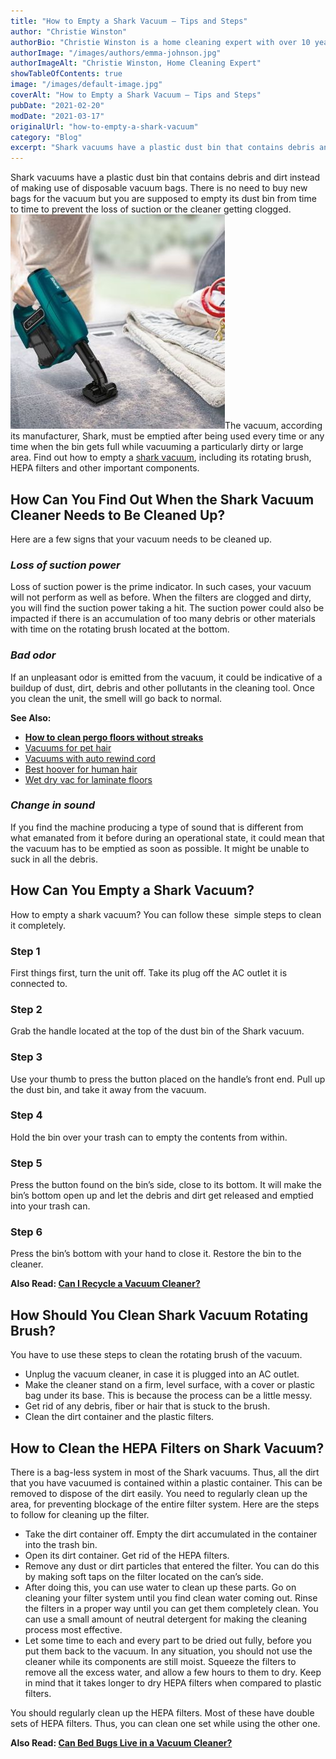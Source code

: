 ```yaml
---
title: "How to Empty a Shark Vacuum – Tips and Steps"
author: "Christie Winston"
authorBio: "Christie Winston is a home cleaning expert with over 10 years of experience testing and reviewing vacuum cleaners and cleaning products. She holds certifications in indoor air quality management and specializes in solutions for allergy sufferers. Christie has been featured in publications such as Good Housekeeping, Real Simple, and The Spruce."
authorImage: "/images/authors/emma-johnson.jpg"
authorImageAlt: "Christie Winston, Home Cleaning Expert"
showTableOfContents: true
image: "/images/default-image.jpg"
coverAlt: "How to Empty a Shark Vacuum – Tips and Steps"
pubDate: "2021-02-20"
modDate: "2021-03-17"
originalUrl: "how-to-empty-a-shark-vacuum"
category: "Blog"
excerpt: "Shark vacuums have a plastic dust bin that contains debris and dirt instead of making use of disposable vacuum bags. There is no need to buy new bags for the vacuum but you are supposed to empty its dust bin from time to time to prevent the loss of suction or the cleaner getting clogged. The vacuum, according its manufacturer, Shark, must be &#8230; Read more"
---
```


Shark vacuums have a plastic dust bin that contains debris and dirt instead of making use of disposable vacuum bags. There is no need to buy new bags for the vacuum but you are supposed to empty its dust bin from time to time to prevent the loss of suction or the cleaner getting clogged. ![how to empty a shark vacuum](images/best-rated-shark-vacuum.jpg)The vacuum, according its manufacturer, Shark, must be emptied after being used every time or any time when the bin gets full while vacuuming a particularly dirty or large area. Find out how to empty a [shark vacuum](https://www.bestofvacuum.com/best-rated-shark-vacuum/), including its rotating brush, HEPA filters and other important components.

## **How Can You Find Out When the Shark Vacuum Cleaner Needs to Be Cleaned Up?**

Here are a few signs that your vacuum needs to be cleaned up.

### ***Loss of suction power***

Loss of suction power is the prime indicator. In such cases, your vacuum will not perform as well as before. When the filters are clogged and dirty, you will find the suction power taking a hit. The suction power could also be impacted if there is an accumulation of too many debris or other materials with time on the rotating brush located at the bottom.

### ***Bad odor***

If an unpleasant odor is emitted from the vacuum, it could be indicative of a buildup of dust, dirt, debris and other pollutants in the cleaning tool. Once you clean the unit, the smell will go back to normal.

**See Also:**

-   [**How to clean pergo floors without streaks**](https://www.bestofvacuum.com/how-to-clean-pergo-floors/)
-   [Vacuums for pet hair](https://www.bestofvacuum.com/best-vacuum-for-pet-hair/)
-   [Vacuums with auto rewind cord](https://www.bestofvacuum.com/best-vacuum-with-retractable-cord/)
-   [Best hoover for human hair](https://www.bestofvacuum.com/best-vacuum-for-long-hair/)
-   [Wet dry vac for laminate floors](https://www.bestofvacuum.com/best-vacuum-for-laminate-floors/)

### ***Change in sound***

If you find the machine producing a type of sound that is different from what emanated from it before during an operational state, it could mean that the vacuum has to be emptied as soon as possible. It might be unable to suck in all the debris.

## **How Can You Empty a Shark Vacuum?**

How to empty a shark vacuum? You can follow these  simple steps to clean it completely.

### **Step 1**

First things first, turn the unit off. Take its plug off the AC outlet it is connected to.

### **Step 2**

Grab the handle located at the top of the dust bin of the Shark vacuum.

### **Step 3**

Use your thumb to press the button placed on the handle’s front end. Pull up the dust bin, and take it away from the vacuum.

### **Step 4**

Hold the bin over your trash can to empty the contents from within.

### **Step 5**

Press the button found on the bin’s side, close to its bottom. It will make the bin’s bottom open up and let the debris and dirt get released and emptied into your trash can.

### **Step 6**

Press the bin’s bottom with your hand to close it. Restore the bin to the cleaner.

**Also Read: [Can I Recycle a Vacuum Cleaner?](https://www.bestofvacuum.com/can-i-recycle-a-vacuum-cleaner/)**

## **How Should You Clean Shark Vacuum Rotating Brush?**

You have to use these steps to clean the rotating brush of the vacuum.

-   Unplug the vacuum cleaner, in case it is plugged into an AC outlet.
-   Make the cleaner stand on a firm, level surface, with a cover or plastic bag under its base. This is because the process can be a little messy.
-   Get rid of any debris, fiber or hair that is stuck to the brush.
-   Clean the dirt container and the plastic filters.

## **How to Clean the HEPA Filters on Shark Vacuum?**

There is a bag-less system in most of the Shark vacuums. Thus, all the dirt that you have vacuumed is contained within a plastic container. This can be removed to dispose of the dirt easily. You need to regularly clean up the area, for preventing blockage of the entire filter system. Here are the steps to follow for cleaning up the filter.

-   Take the dirt container off. Empty the dirt accumulated in the container into the trash bin.
-   Open its dirt container. Get rid of the HEPA filters.
-   Remove any dust or dirt particles that entered the filter. You can do this by making soft taps on the filter located on the can’s side.
-   After doing this, you can use water to clean up these parts. Go on cleaning your filter system until you find clean water coming out. Rinse the filters in a proper way until you can get them completely clean. You can use a small amount of neutral detergent for making the cleaning process most effective.
-   Let some time to each and every part to be dried out fully, before you put them back to the vacuum. In any situation, you should not use the cleaner while its components are still moist. Squeeze the filters to remove all the excess water, and allow a few hours to them to dry. Keep in mind that it takes longer to dry HEPA filters when compared to plastic filters.

You should regularly clean up the HEPA filters. Most of these have double sets of HEPA filters. Thus, you can clean one set while using the other one.

**Also Read: [Can Bed Bugs Live in a Vacuum Cleaner?](https://www.bestofvacuum.com/can-bed-bugs-live-in-a-vacuum-cleaner/)**